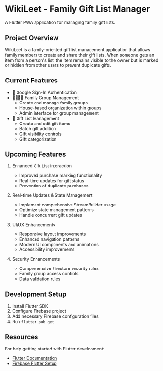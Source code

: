 # WikiLeet - Family Gift List Manager

A Flutter PWA application for managing family gift lists.

## Project Overview

WikiLeet is a family-oriented gift list management application that allows family members to create and share their gift lists. When someone gets an item from a person's list, the item remains visible to the owner but is marked or hidden from other users to prevent duplicate gifts.

## Current Features

- 🔐 Google Sign-In Authentication
- 👨‍👩‍👧‍👦 Family Group Management
  - Create and manage family groups
  - House-based organization within groups
  - Admin interface for group management
- 🎁 Gift List Management
  - Create and edit gift items
  - Batch gift addition
  - Gift visibility controls
  - Gift categorization

## Upcoming Features

1. Enhanced Gift List Interaction
   - Improved purchase marking functionality
   - Real-time updates for gift status
   - Prevention of duplicate purchases

2. Real-time Updates & State Management
   - Implement comprehensive StreamBuilder usage
   - Optimize state management patterns
   - Handle concurrent gift updates

3. UI/UX Enhancements
   - Responsive layout improvements
   - Enhanced navigation patterns
   - Modern UI components and animations
   - Accessibility improvements

4. Security Enhancements
   - Comprehensive Firestore security rules
   - Family group access controls
   - Data validation rules

## Development Setup

1. Install Flutter SDK
2. Configure Firebase project
3. Add necessary Firebase configuration files
4. Run `flutter pub get`

## Resources

For help getting started with Flutter development:
- [Flutter Documentation](https://docs.flutter.dev/)
- [Firebase Flutter Setup](https://firebase.google.com/docs/flutter/setup)
